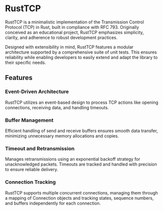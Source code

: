# RustTCP

RustTCP is a minimalistic implementation of the Transmission Control Protocol (TCP) in Rust, built in compliance with RFC 793.
Originally conceived as an educational project, RustTCP emphasizes simplicity, clarity, and adherence to robust development practices.

Designed with extensibility in mind, RustTCP features a modular architecture supported by a comprehensive suite of unit tests.
This ensures reliability while enabling developers to easily extend and adapt the library to their specific needs.

## Features

### Event-Driven Architecture

RustTCP utilizes an event-based design to process TCP actions like opening connections, receiving data, and handling timeouts.

### Buffer Management

Efficient handling of send and receive buffers ensures smooth data transfer, minimizing unnecessary memory allocations and copies.

### Timeout and Retransmission

Manages retransmissions using an exponential backoff strategy for unacknowledged packets. Timeouts are tracked and handled with precision to ensure reliable delivery.

### Connection Tracking

RustTCP supports multiple concurrent connections, managing them through a mapping of Connection objects and tracking states, sequence numbers, and buffers independently for each connection.
